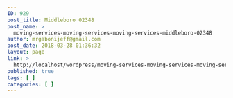 ```yaml
---
ID: 929
post_title: Middleboro 02348
post_name: >
  moving-services-moving-services-moving-services-middleboro-02348
author: mrgabonijeff@gmail.com
post_date: 2018-03-28 01:36:32
layout: page
link: >
  http://localhost/wordpress/moving-services-moving-services-moving-services-middleboro-02348/
published: true
tags: [ ]
categories: [ ]
---
```

